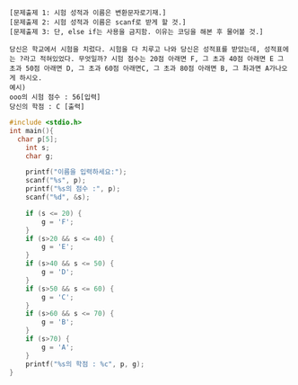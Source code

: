 	[문제출제 1: 시험 성적과 이름은 변환문자로기재.]
	[문제출제 2: 시험 성적과 이름은 scanf로 받게 할 것.]
	[문제출제 3: 단, else if는 사용을 금지함. 이유는 코딩을 해본 후 물어볼 것.]

	당신은 학교에서 시험을 치렀다. 시험을 다 치루고 나와 당신은 성적표를 받았는데, 성적표에는 ?라고 적혀있었다. 무엇일까? 시험 점수는 20점 아래면 F, 그 초과 40점 아래면 E 그 초과 50점 아래면 D, 그 초과 60점 아래면C, 그 초과 80점 아래면 B, 그 촤과면 A가나오게 하시오.
	예시)
	ooo의 시험 점수 : 56[입력]
	당신의 학점 : C [출력]

```c
#include <stdio.h>
int main(){
  char p[5];
	int s;
	char g;

	printf("이름을 입력하세요:");
	scanf("%s", p);
	printf("%s의 점수 :", p);
	scanf("%d", &s);

	if (s <= 20) {
		g = 'F';
	}
	if (s>20 && s <= 40) {
		g = 'E';
	}
	if (s>40 && s <= 50) {
		g = 'D';
	}
	if (s>50 && s <= 60) {
		g = 'C';
	}
	if (s>60 && s <= 70) {
		g = 'B';
	}
	if (s>70) {
		g = 'A';
	}
	printf("%s의 학점 : %c", p, g);
}
```
